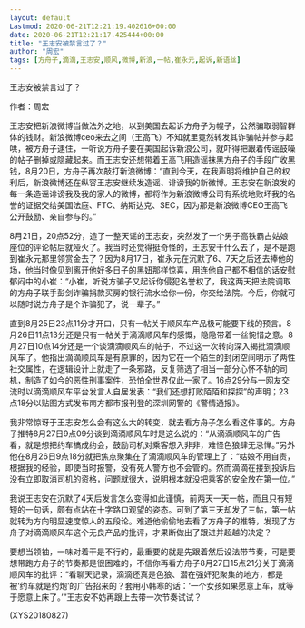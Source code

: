 ```yaml
---
layout: default
Lastmod: 2020-06-21T12:21:19.402616+00:00
date: 2020-06-21T12:21:17.425444+00:00
title: "王志安被禁言过了？"
author: "周宏"
tags: [方舟子,滴滴,王志安,顺风,微博,新浪,一帖,崔永元,起诉,新语丝]
---
```


王志安被禁言过了？

作者：周宏

王志安把新浪微博当做法外之地，以到美国去起诉方舟子为幌子，公然骗取弱智群体的钱财。新浪微博ceo来去之间（王高飞）不知就里竟然转发其诈骗帖并参与起哄，被方舟子逮住，一听说方舟子要在美国起诉新浪公司，就吓得把跟着传谣鼓噪的帖子删掉或隐藏起来。而王志安还想带着王高飞用造谣抹黑方舟子的手段广收黑钱，8月20日，方舟子再次敲打新浪微博：“直到今天，在我声明将维护自己的权利后，新浪微博还在纵容王志安继续发造谣、诽谤我的新微博。王志安在新浪发的每一条造谣诽谤我及我的家人的微博，都将作为新浪微博公司有系统地败坏我的名誉的证据交给美国法庭、FTC、纳斯达克、SEC，因为那是新浪微博CEO王高飞公开鼓励、亲自参与的。”

8月21日，20点52分，造了一整天谣的王志安，突然发了一个男子高铁霸占姑娘座位的评论帖后就哑火了。我当时还觉得挺奇怪的，王志安干什么去了，是不是跑到崔永元那里领赏金去了？因为8月17日，崔永元在沉默了6、7天之后还去捧他的场，他当时像见到离开他好多日子的黑妞那样惊喜，用连他自己都不相信的话安慰郁闷中的小崔：“小崔，听说方骗子又起诉你侵犯名誉权了，我这两天把法院调取的方舟子联手彭剑诈骗捐款买房的银行流水给你一份，你交给法院。今后，你就可以随时说方舟子是个诈骗犯了，说一辈子。”

直到8月25日23点11分才开口，只有一帖关于顺风车产品极可能要下线的预言。8月26日11点13分还是只有一帖关于滴滴顺风车的感慨，隐隐带着一丝惋惜之意。8月27日10点14分还是一个谈滴滴顺风车的帖子，不过这一次转向深入揭批滴滴顺风车了。他指出滴滴顺风车是有原罪的，因为它在一个陌生的封闭空间明示了两性社交属性，在逻辑设计上就走了一条邪路，反复筛选了相当一部分心怀不轨的司机，制造了如今的恶性刑事案件，恐怕全世界仅此一家了。16点29分与一网友交流时以滴滴顺风车平台发言人自居发表：“我们还想打败陌陌和探探”的声明；23点18分以贴图方式发布南方都市报刊登的深圳网警的《警情通报》。

我非常惊讶于王志安怎么会有这么大的转变，就去看方舟子怎么看这件事的。方舟子推特8月27日9点09分谈到滴滴顺风车时是这么说的：“从滴滴顺风车的广告看，就是想把约车搞成约会，鼓励司机对乘客想入非非，难怪色狼肆无忌惮。”另外他在8月26日9点18分就把焦点聚集在了滴滴顺风车的管理上了：“姑娘不用自责，根据我的经验，即使当时报警，没有死人警方也不会管的。然而滴滴在接到投诉后没有立即取消司机的资格，问题就很大，说明根本就没把乘客的安全放在第一位。”

我说王志安在沉默了4天后发言怎么变得如此谨慎，前两天一天一帖，而且只有短短的一句话，颇有点站在十字路口观望的姿态。可到了第三天却发了三帖，第一帖就转为方向明显速度惊人的五段论。难道他偷偷地去看了方舟子的推特，发现了方舟子对滴滴顺风车这个无良产品的批评，才果断做出了跟进并超越的决定？

要想当领袖，一味对着干是不行的，最重要的就是先跟着然后设法带节奏，可是要想带跑方舟子的节奏那是很困难的，不信你再看方舟子8月27日15点21分关于滴滴顺风车的批评：“看聊天记录，滴滴还真是色狼、潜在强奸犯聚集的地方，都是被‘约车就是约炮’的广告招来的？套用小韩寒的话：‘一个女孩如果愿意上车，就等于愿意上床了。’”王志安不妨再跟上去带一次节奏试试？

(XYS20180827)

